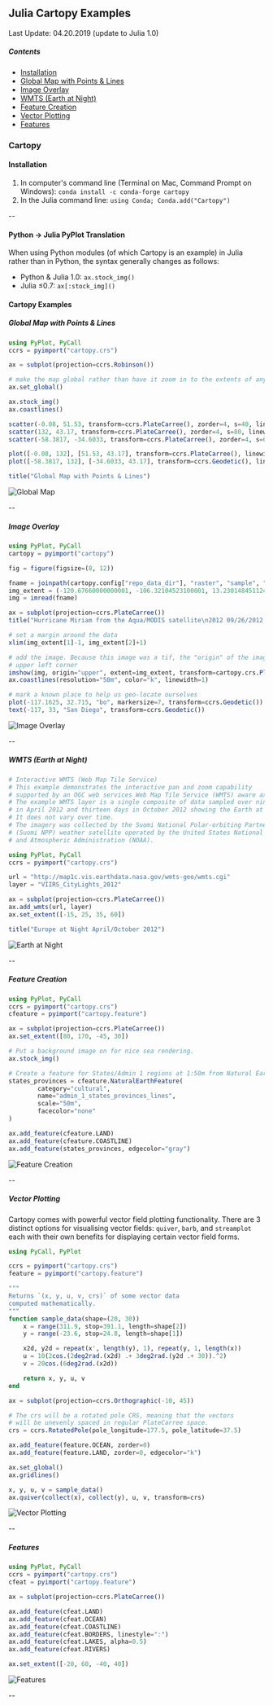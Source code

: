 ## Julia Cartopy Examples
Last Update: 04.20.2019 (update to Julia 1.0)<br>

##### Contents

<ul>
<li><a href="#installation">Installation</a></li>
<li><a href="#globalMap">Global Map with Points & Lines</a></li>
<li><a href="#imageOverlay">Image Overlay</a></li>
<li><a href="#wmtsEarthAtNight">WMTS (Earth at Night)</a></li>
<li><a href="#featureCreation">Feature Creation</a></li>
<li><a href="#vectorPlotting">Vector Plotting</a></li>
<li><a href="#features">Features</a></li>
</ul>

### Cartopy
#### Installation<a name="installation"></a>

1. In computer's command line (Terminal on Mac, Command Prompt on Windows): `conda install -c conda-forge cartopy`
1. In the Julia command line: `using Conda;	Conda.add("Cartopy")`

 
--

#### Python → Julia PyPlot Translation<a name="translation"></a>

When using Python modules (of which Cartopy is an example) in Julia rather than in Python, the syntax generally changes as follows:

* Python & Julia 1.0: `ax.stock_img()`
* Julia ≤0.7: `ax[:stock_img]()`


#### Cartopy Examples

##### Global Map with Points & Lines<a name="globalMap"></a>

```julia
using PyPlot, PyCall
ccrs = pyimport("cartopy.crs")

ax = subplot(projection=ccrs.Robinson())

# make the map global rather than have it zoom in to the extents of any plotted data
ax.set_global()

ax.stock_img()
ax.coastlines()

scatter(-0.08, 51.53, transform=ccrs.PlateCarree(), zorder=4, s=40, linewidth=1.5, edgecolor="k", color="yellow")
scatter(132, 43.17, transform=ccrs.PlateCarree(), zorder=4, s=80, linewidth=2, edgecolor="b", color="c")
scatter(-58.3817, -34.6033, transform=ccrs.PlateCarree(), zorder=4, s=60, linewidth=2, edgecolor="g", color="orange")

plot([-0.08, 132], [51.53, 43.17], transform=ccrs.PlateCarree(), linewidth=3, "r")
plot([-58.3817, 132], [-34.6033, 43.17], transform=ccrs.Geodetic(), linewidth=3, "m")

title("Global Map with Points & Lines")
```

![Global Map](https://raw.githubusercontent.com/jpwspicer/Gists/master/cartopy/01globalMap.png "Global Map")

--

##### Image Overlay<a name="imageOverlay"></a>

```julia
using PyPlot, PyCall
cartopy = pyimport("cartopy")

fig = figure(figsize=(8, 12))

fname = joinpath(cartopy.config["repo_data_dir"], "raster", "sample", "Miriam.A2012270.2050.2km.jpg")
img_extent = (-120.67660000000001, -106.32104523100001, 13.2301484511245, 30.766899999999502)
img = imread(fname)

ax = subplot(projection=ccrs.PlateCarree())
title("Hurricane Miriam from the Aqua/MODIS satellite\n2012 09/26/2012 20:50 UTC")

# set a margin around the data
xlim(img_extent[1]-1, img_extent[2]+1)

# add the image. Because this image was a tif, the "origin" of the image is in the
# upper left corner
imshow(img, origin="upper", extent=img_extent, transform=cartopy.crs.PlateCarree())
ax.coastlines(resolution="50m", color="k", linewidth=1)

# mark a known place to help us geo-locate ourselves
plot(-117.1625, 32.715, "bo", markersize=7, transform=ccrs.Geodetic())
text(-117, 33, "San Diego", transform=ccrs.Geodetic())
```

![Image Overlay](https://raw.githubusercontent.com/jpwspicer/Gists/master/cartopy/02imageOverlayExample.png "Image Overlay")

--

##### WMTS (Earth at Night)<a name="wmtsEarthAtNight"></a>

```julia
# Interactive WMTS (Web Map Tile Service)
# This example demonstrates the interactive pan and zoom capability
# supported by an OGC web services Web Map Tile Service (WMTS) aware axes.
# The example WMTS layer is a single composite of data sampled over nine days
# in April 2012 and thirteen days in October 2012 showing the Earth at night.
# It does not vary over time.
# The imagery was collected by the Suomi National Polar-orbiting Partnership
# (Suomi NPP) weather satellite operated by the United States National Oceanic
# and Atmospheric Administration (NOAA).

using PyPlot, PyCall
ccrs = pyimport("cartopy.crs")

url = "http://map1c.vis.earthdata.nasa.gov/wmts-geo/wmts.cgi"
layer = "VIIRS_CityLights_2012"

ax = subplot(projection=ccrs.PlateCarree())
ax.add_wmts(url, layer)
ax.set_extent([-15, 25, 35, 60])

title("Europe at Night April/October 2012")
```

![Earth at Night](https://raw.githubusercontent.com/jpwspicer/Gists/master/cartopy/03wmtsEarthAtNight.png "Earth at Night")

--

##### Feature Creation<a name="featureCreation"></a>

```julia
using PyPlot, PyCall
ccrs = pyimport("cartopy.crs")
cfeature = pyimport("cartopy.feature")

ax = subplot(projection=ccrs.PlateCarree())
ax.set_extent([80, 170, -45, 30])

# Put a background image on for nice sea rendering.
ax.stock_img()

# Create a feature for States/Admin 1 regions at 1:50m from Natural Earth
states_provinces = cfeature.NaturalEarthFeature(
        category="cultural",
        name="admin_1_states_provinces_lines",
        scale="50m",
        facecolor="none"
)

ax.add_feature(cfeature.LAND)
ax.add_feature(cfeature.COASTLINE)
ax.add_feature(states_provinces, edgecolor="gray")
```

![Feature Creation](https://raw.githubusercontent.com/jpwspicer/Gists/master/cartopy/04featureCreationExample.png "Feature Creation")

--

##### Vector Plotting<a name="vectorPlotting"></a>

Cartopy comes with powerful vector field plotting functionality. There are 3 distinct options for visualising vector fields: `quiver`, `barb`, and `streamplot` each with their own benefits for displaying certain vector field forms.

```julia
using PyCall, PyPlot

ccrs = pyimport("cartopy.crs")
feature = pyimport("cartopy.feature")

"""
Returns `(x, y, u, v, crs)` of some vector data
computed mathematically. 
"""
function sample_data(shape=(20, 30))
    x = range(311.9, stop=391.1, length=shape[2])
    y = range(-23.6, stop=24.8, length=shape[1])

    x2d, y2d = repeat(x', length(y), 1), repeat(y, 1, length(x))
    u = 10(2cos.(2deg2rad.(x2d) .+ 3deg2rad.(y2d .+ 30)).^2)
    v = 20cos.(6deg2rad.(x2d))

    return x, y, u, v
end

ax = subplot(projection=ccrs.Orthographic(-10, 45))

# The crs will be a rotated pole CRS, meaning that the vectors 
# will be unevenly spaced in regular PlateCarree space.
crs = ccrs.RotatedPole(pole_longitude=177.5, pole_latitude=37.5)

ax.add_feature(feature.OCEAN, zorder=0)
ax.add_feature(feature.LAND, zorder=0, edgecolor="k")

ax.set_global()
ax.gridlines()

x, y, u, v = sample_data()
ax.quiver(collect(x), collect(y), u, v, transform=crs)
```

![Vector Plotting](https://raw.githubusercontent.com/jpwspicer/Gists/master/cartopy/05vectorPlottingExample.png "VectorPlotting")

--

##### Features<a name="features"></a>

```julia
using PyPlot, PyCall
ccrs = pyimport("cartopy.crs")
cfeat = pyimport("cartopy.feature")

ax = subplot(projection=ccrs.PlateCarree())

ax.add_feature(cfeat.LAND)
ax.add_feature(cfeat.OCEAN)
ax.add_feature(cfeat.COASTLINE)
ax.add_feature(cfeat.BORDERS, linestyle=":")
ax.add_feature(cfeat.LAKES, alpha=0.5)
ax.add_feature(cfeat.RIVERS)

ax.set_extent([-20, 60, -40, 40])
```

![Features](https://raw.githubusercontent.com/jpwspicer/Gists/master/cartopy/06featuresExample.png "Features")

--